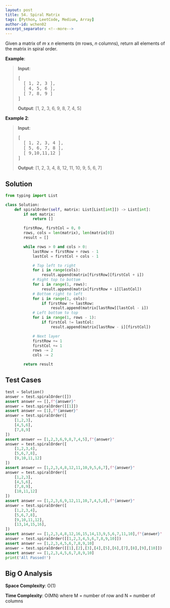 ```yaml
---
layout: post
title: 54. Spiral Matrix
tags: [Python, LeetCode, Medium, Array]
author-id: wchen02
excerpt_separator: <!--more-->
---
```


Given a matrix of *m* x *n* elements (*m* rows, *n* columns), return all elements of the matrix in spiral order.
<!--more-->

**Example**:
> **Input**: 
> <pre>
> [
>   [ 1, 2, 3 ],
>   [ 4, 5, 6 ],
>   [ 7, 8, 9 ]
> ]
> </pre>
>
> **Output**: 
> [1, 2, 3, 6, 9, 8, 7, 4, 5]

**Example 2**:
> **Input**: 
> <pre>
> [
>   [ 1, 2, 3, 4 ],
>   [ 5, 6, 7, 8 ],
>   [ 9,10,11,12 ]
> ]
> </pre>
>
> **Output**: 
> [1, 2, 3, 4, 8, 12, 11, 10, 9, 5, 6, 7]

## Solution
```python
from typing import List

class Solution:
    def spiralOrder(self, matrix: List[List[int]]) -> List[int]:
        if not matrix:
            return []

        firstRow, firstCol = 0, 0
        rows, cols = len(matrix), len(matrix[0])
        result = []

        while rows > 0 and cols > 0:
            lastRow = firstRow + rows - 1
            lastCol = firstCol + cols - 1

            # Top left to right
            for i in range(cols):
                result.append(matrix[firstRow][firstCol + i])
            # Right top to bottom
            for i in range(1, rows):
                result.append(matrix[firstRow + i][lastCol])
            # Bottom right to left
            for i in range(1, cols):
                if firstRow != lastRow:
                    result.append(matrix[lastRow][lastCol - i])
            # Left bottom to top
            for i in range(1, rows - 1):
                if firstCol != lastCol:
                    result.append(matrix[lastRow - i][firstCol])

            # Next layer
            firstRow += 1
            firstCol += 1
            rows -= 2
            cols -= 2

        return result
```

## Test Cases
```python
test = Solution()
answer = test.spiralOrder([])
assert answer == [],f"{answer}"
answer = test.spiralOrder([[1]])
assert answer == [1],f"{answer}"
answer = test.spiralOrder([
    [1,2,3],
    [4,5,6],
    [7,8,9]
])
assert answer == [1,2,3,6,9,8,7,4,5],f"{answer}"
answer = test.spiralOrder([
    [1,2,3,4],
    [5,6,7,8],
    [9,10,11,12]
])
assert answer == [1,2,3,4,8,12,11,10,9,5,6,7],f"{answer}"
answer = test.spiralOrder([
    [1,2,3],
    [4,5,6],
    [7,8,9],
    [10,11,12]
])
assert answer == [1,2,3,6,9,12,11,10,7,4,5,8],f"{answer}"
answer = test.spiralOrder([
    [1,2,3,4],
    [5,6,7,8],
    [9,10,11,12],
    [13,14,15,16],
])
assert answer == [1,2,3,4,8,12,16,15,14,13,9,5,6,7,11,10],f"{answer}"
answer = test.spiralOrder([[1,2,3,4,5,6,7,8,9,10]])
assert answer == [1,2,3,4,5,6,7,8,9,10]
answer = test.spiralOrder([[1],[2],[3],[4],[5],[6],[7],[8],[9],[10]])
assert answer == [1,2,3,4,5,6,7,8,9,10]
print('All Passed!')
```

## Big O Analysis
**Space Complexity**: O(1)

**Time Complexity**: O(MN) where M = number of row and N = number of columns 